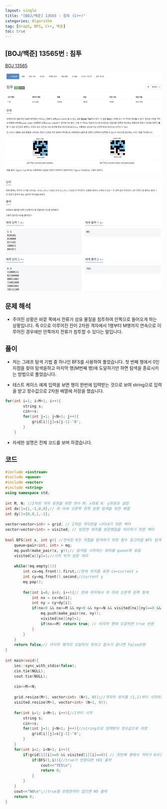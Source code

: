 ```yaml
---
layout: single
title: "[BOJ/백준] 13565 : 침투 (C++)"
categories: Algorithm
tag: [Graph, BFS, C++, 백준]
toc: true
---
```


## [BOJ/백준] 13565번 : 침투 
[BOJ 13565](https://www.acmicpc.net/problem/13565)

![Alt text](/assets/images/13565_1.png)

![Alt text](/assets/images/13565_2.png)

## 문제 해석
- 주어진 상황은 바깥 쪽에서 전류가 섬유 물질을 침투하여 안쪽으로 들어오게 하는 상황입니다. 즉 0으로 이루어진 칸이 2차원 격자에서 1행부터 M행까지 연속으로 이루어진 경우에만 안쪽까지 전류가 침투할 수 있다는 말입니다.

## 풀이
- 저는 그래프 탐색 기법 중 하나인 BFS를 사용하여 풀었습니다. 첫 번째 행에서 0인 지점을 찾아 탐색을하고 마지막 행(M번째 행)에 도달하기만 하면 탐색을 종료시키는 방법으로 풀었습니다.

- 테스트 케이스 예제 입력을 보면 행이 한번에 입력받는 것으로 보여 string으로 입력을 받고 정수값으로 2차원 배열에 저장을 했습니다.

```cpp
for(int i=1; i<M+1; i++){
        string s;
        cin>>s;
        for(int j=1; j<N+1; j++){
            grid[i][j]=s[j-1]-'0';
        }
    }
```

- 자세한 설명은 전체 코드를 보며 하겠습니다.


## 코드

```cpp
#include <iostream>
#include <queue>
#include <vector>
#include <string>
using namespace std;

int M, N; //2차원 격자 표현을 위한 변수 M: x좌표 N: y좌표로 설정
int dx[]={1,-1,0,0};// 위 아래 오른쪽 왼쪽 방향 탐색을 위한 배열
int dy[]={0,0,1,-1};

vector<vector<int> > grid; // 2차원 격자판을 나타내기 위한 벡터
vector<vector<int> > visited; // 방문한 위치를 방문했음을 처리하기 위한 벡터

bool BFS(int x, int y){ //연속된 0인 지점을 탐색하기 위한 함수 알고리즘 BFS 탐색
    queue<pair<int, int> > mq;
    mq.push(make_pair(x, y));// 탐색을 시작하는 위치를 queue에 넣음
    visited[x][y]=1;//시작 위치 방문 처리

    while(!mq.empty()){
        int cx=mq.front().first;//현재 위치를 표현 cx=current x
        int cy=mq.front().second;//current y
        mq.pop();

        for(int i=0; i<4; i++){// 현재 위치에서 위 아래 오른쪽 왼쪽 탐색
            int nx = cx+dx[i];
            int ny = cy+dy[i];
            if(nx>0 && nx<=M && ny>0 && ny<=N && visited[nx][ny]==0 && grid[nx][ny]==0){//격자에 벗어나지 않고 다음 위치가 0이며, 방문하지 않은 위치이면 탐색 진행
                mq.push(make_pair(nx, ny));
                visited[nx][ny]=1;
                if(nx==M) return true; // 마지막 행에 도달하면 true 반환
            }
        }
    }
    return false;// 마지막 행까지 도달하지 못하고 함수가 끝나면 false반환
}

int main(void){
    ios::sync_with_stdio(false);
    cin.tie(NULL);
    cout.tie(NULL);

    cin>>M>>N;

    grid.resize(M+1, vector<int> (N+1, 0));//격자의 위치를 (1,1)부터 시작하기 위해서 M+1, N+1 로 초기화
    visited.resize(M+1, vector<int> (N+1, 0));

    for(int i=1; i<M+1; i++){//1부터 시작
        string s;
        cin>>s;
        for(int j=1; j<N+1; j++){//string으로 입력받아 정수값으로 저장
            grid[i][j]=s[j-1]-'0';
        }
    }
    for(int i=1; i<N+1; i++){
        if(grid[1][i]==0 && visited[1][i]==0){ // 첫번째 행에서 격자가 0이고 방문하지 않은 곳이면 BFS 탐색 진행
            if(BFS(1,i)){//true가 반환되면 YES 출력
                cout<<"YES\n";
                return 0;
            }
        }
    }
    cout<<"NO\n";//true를 반환한적이 없으면 NO 출력
    return 0;
}
```